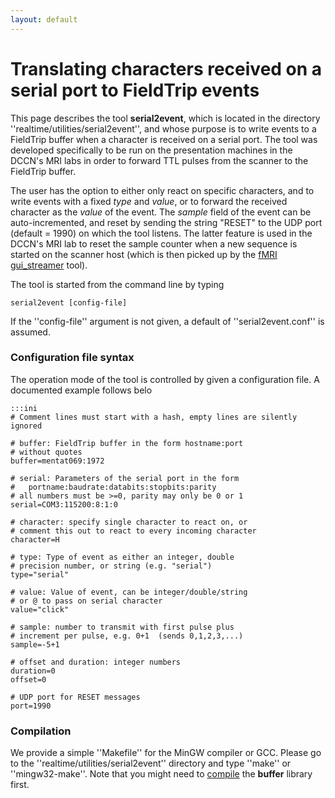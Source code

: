 ```yaml
---
layout: default
---
```


# Translating characters received on a serial port to FieldTrip events

This page describes the tool **serial2event**, which is located in the directory ''realtime/utilities/serial2event'', and whose purpose is to write events to a FieldTrip buffer when a character is received on a serial port. The tool was developed specifically to be run on the presentation machines in the DCCN's MRI labs in order to forward TTL pulses from the scanner to the FieldTrip buffer.

The user has the option to either only react on specific characters, and to write events with
a fixed *type* and *value*, or to forward the received character as the *value* of the event.
The *sample* field of the event can be auto-incremented, and reset by sending the string "RESET"
to the UDP port (default = 1990) on which the tool listens. The latter feature is used in the DCCN's MRI lab to reset the sample counter when a new sequence is started on the scanner host (which is then picked up by the [fMRI gui_streamer](/development/realtime/fmri) tool).

The tool is started from the command line by typing

    serial2event [config-file]
    
If the ''config-file'' argument is not given, a default of ''serial2event.conf'' is assumed.

### Configuration file syntax

The operation mode of the tool is controlled by given a configuration file. A documented example follows belo

	:::ini
	# Comment lines must start with a hash, empty lines are silently ignored
	
	# buffer: FieldTrip buffer in the form hostname:port 
	# without quotes
	buffer=mentat069:1972
	
	# serial: Parameters of the serial port in the form 
	#   portname:baudrate:databits:stopbits:parity
	# all numbers must be >=0, parity may only be 0 or 1
	serial=COM3:115200:8:1:0
	
	# character: specify single character to react on, or 
	# comment this out to react to every incoming character
	character=H
	
	# type: Type of event as either an integer, double 
	# precision number, or string (e.g. "serial")
	type="serial"
	
	# value: Value of event, can be integer/double/string 
	# or @ to pass on serial character
	value="click"
	
	# sample: number to transmit with first pulse plus 
	# increment per pulse, e.g. 0+1  (sends 0,1,2,3,...)
	sample=-5+1
	
	# offset and duration: integer numbers
	duration=0
	offset=0
	
	# UDP port for RESET messages
	port=1990



### Compilation

We provide a simple ''Makefile'' for the MinGW compiler or GCC. Please go to the ''realtime/utilities/serial2event'' directory and type ''make'' or ''mingw32-make''. Note that you might need to [compile](/development/realtime/buffer) the **buffer** library first.


